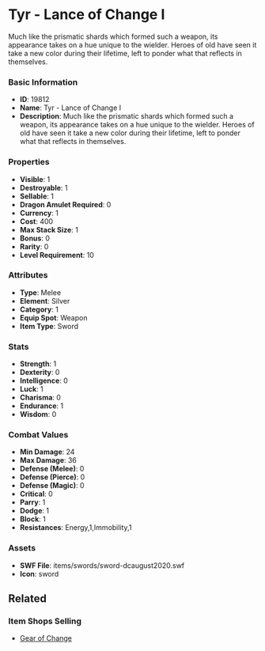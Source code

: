 # Tyr - Lance of Change I

Much like the prismatic shards which formed such a weapon, its appearance takes on a hue unique to the wielder. Heroes of old have seen it take a new color during their lifetime, left to ponder what that reflects in themselves.

### Basic Information

- **ID**: 19812
- **Name**: Tyr - Lance of Change I
- **Description**: Much like the prismatic shards which formed such a weapon, its appearance takes on a hue unique to the wielder. Heroes of old have seen it take a new color during their lifetime, left to ponder what that reflects in themselves.

### Properties

- **Visible**: 1
- **Destroyable**: 1
- **Sellable**: 1
- **Dragon Amulet Required**: 0
- **Currency**: 1
- **Cost**: 400
- **Max Stack Size**: 1
- **Bonus**: 0
- **Rarity**: 0
- **Level Requirement**: 10

### Attributes

- **Type**: Melee
- **Element**: Silver
- **Category**: 1
- **Equip Spot**: Weapon
- **Item Type**: Sword

### Stats

- **Strength**: 1
- **Dexterity**: 0
- **Intelligence**: 0
- **Luck**: 1
- **Charisma**: 0
- **Endurance**: 1
- **Wisdom**: 0

### Combat Values

- **Min Damage**: 24
- **Max Damage**: 36
- **Defense (Melee)**: 0
- **Defense (Pierce)**: 0
- **Defense (Magic)**: 0
- **Critical**: 0
- **Parry**: 1
- **Dodge**: 1
- **Block**: 1
- **Resistances**: Energy,1,Immobility,1

### Assets

- **SWF File**: items/swords/sword-dcaugust2020.swf
- **Icon**: sword

## Related

### Item Shops Selling

- [Gear of Change](../item-shops/675-gear-of-change.md)

